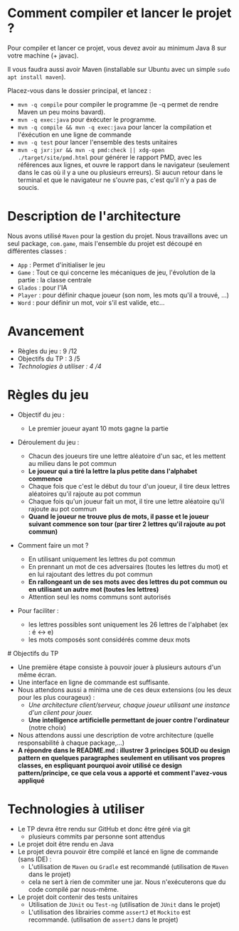 # Comment compiler et lancer le projet ?

Pour compiler et lancer ce projet, vous devez avoir au minimum Java 8 sur votre machine (+ javac).

Il vous faudra aussi avoir Maven (installable sur Ubuntu avec un simple `sudo apt install maven`).

Placez-vous dans le dossier principal, et lancez :
  * `mvn -q compile` pour compiler le programme (le -q permet de rendre Maven un peu moins bavard).
  * `mvn -q exec:java` pour éxécuter le programme.
  * `mvn -q compile && mvn -q exec:java` pour lancer la compilation et l'éxécution en une ligne de commande
  * `mvn -q test` pour lancer l'ensemble des tests unitaires
  * `mvn -q jxr:jxr && mvn -q pmd:check || xdg-open ./target/site/pmd.html` pour générer le rapport PMD, avec les références aux lignes, et ouvre le rapport dans le navigateur (seulement dans le cas où il y a une ou plusieurs erreurs). Si aucun retour dans le terminal et que le navigateur ne s'ouvre pas, c'est qu'il n'y a pas de soucis.

# Description de l'architecture

Nous avons utilisé `Maven` pour la gestion du projet.
Nous travaillons avec un seul package, `com.game`, mais l'ensemble du projet est découpé en différentes classes :
  * `App` : Permet d'initialiser le jeu
  * `Game` : Tout ce qui concerne les mécaniques de jeu, l'évolution de la partie : la classe centrale
  * `Glados` : pour l'IA
  * `Player` : pour définir chaque joueur (son nom, les mots qu'il a trouvé, ...)
  * `Word` : pour définir un mot, voir s'il est valide, etc...

# Avancement

  * Règles du jeu : 9 /12
  * Objectifs du TP : 3 /5
  * *Technologies à utiliser : 4 /4*

# Règles du jeu

  * Objectif du jeu :
    * Le premier joueur ayant 10 mots gagne la partie

  * Déroulement du jeu :
    * Chacun des joueurs tire une lettre aléatoire d'un sac, et les mettent au milieu dans le pot commun
    * **Le joueur qui a tiré la lettre la plus petite dans l'alphabet commence**
    * Chaque fois que c'est le début du tour d'un joueur, il tire deux lettres aléatoires qu'il rajoute au pot commun
    * Chaque fois qu'un joueur fait un mot, il tire une lettre aléatoire qu'il rajoute au pot commun
    * **Quand le joueur ne trouve plus de mots, il passe et le joueur suivant commence son tour (par tirer 2 lettres qu'il rajoute au pot commun)**

  * Comment faire un mot ?
    * En utilisant uniquement les lettres du pot commun
    * En prennant un mot de ces adversaires (toutes les lettres du mot) et en lui rajoutant des lettres du pot commun
    * **En rallongeant un de ses mots avec des lettres du pot commun ou en utilisant un autre mot (toutes les lettres)**
    * Attention seul les noms communs sont autorisés

  * Pour faciliter :
    * les lettres possibles sont uniquement les 26 lettres de l'alphabet (ex : é <-> e)
    * les mots composés sont considérés comme deux mots

# Objectifs du TP

  * Une première étape consiste à pouvoir jouer à plusieurs autours d'un même écran.
  * Une interface en ligne de commande est suffisante.
  * Nous attendons aussi a minima une de ces deux extensions (ou les deux pour les plus courageux) :
    * *Une architecture client/serveur, chaque joueur utilisant une instance d'un client pour jouer.*
    * **Une intelligence artificielle permettant de jouer contre l'ordinateur** (notre choix)
  * Nous attendons aussi une description de votre architecture (quelle responsabilité à chaque package,...)
  * **A répondre dans le README.md : illustrer 3 principes SOLID ou design pattern en quelques paragraphes seulement en utilisant vos propres classes, en espliquant pourquoi avoir utilisé ce design pattern/principe, ce que cela vous a apporté et comment l'avez-vous appliqué**

# Technologies à utiliser

  * Le TP devra être rendu sur GitHub et donc être géré via git
    * plusieurs commits par personne sont attendus
  * Le projet doit être rendu en Java
  * Le projet devra pouvoir être compilé et lancé en ligne de commande (sans IDE) :
    * L'utilisation de `Maven` ou `Gradle` est recommandé (utilisation de `Maven` dans le projet)
    * cela ne sert à rien de commiter une jar. Nous n'exécuterons que du code compilé par nous-même.
  * Le projet doit contenir des tests unitaires
    * Utilisation de `JUnit` ou `Test-ng` (utilisation de `JUnit` dans le projet)
    * L'utilisation des librairies comme `assertJ` et `Mockito` est recommandé. (utilisation de `assertJ` dans le projet)
